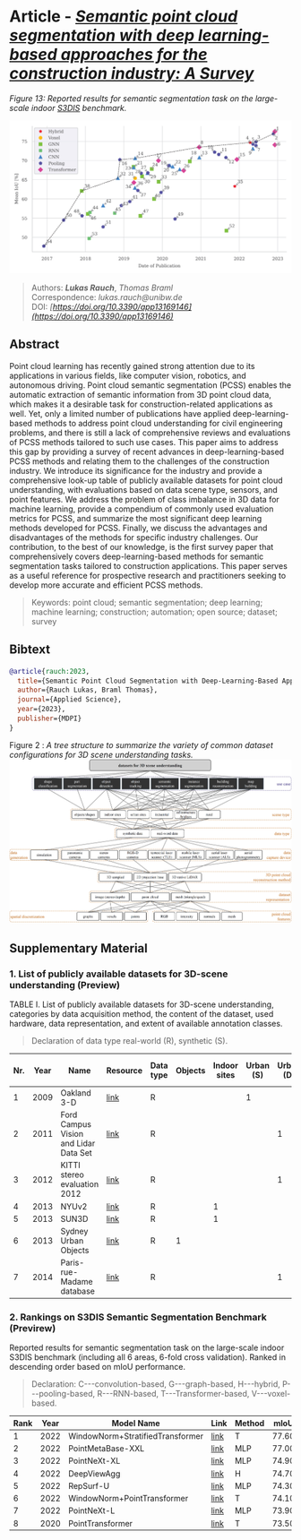 # Article - _[Semantic point cloud segmentation with deep learning-based approaches for the construction industry: A Survey](https://doi.org/10.3390/app13169146)_


_Figure 13: Reported results for semantic segmentation task on the large-scale indoor  [S3DIS](http://buildingparser.stanford.edu/dataset.html) benchmark._

![Semantic segmentation benchmark results on the S3DIS dataset](./assets/Figure_13.jpg)

> Authors: ***Lukas Rauch***, _Thomas Braml_   
> Correspondence: _lukas.rauch@unibw.de_   
> DOI: _[https://doi.org/10.3390/app13169146](https://doi.org/10.3390/app13169146)_

## Abstract

Point cloud learning has recently gained strong attention due to its applications in various fields, like computer vision, robotics, and autonomous driving. Point cloud semantic segmentation (PCSS) enables the automatic extraction of semantic information from 3D point cloud data, which makes it a desirable task for construction-related applications as well. Yet, only a limited number of publications have applied deep-learning-based methods to address point cloud understanding for civil engineering problems, and there is still a lack of comprehensive reviews and evaluations of PCSS methods tailored to such use cases. This paper aims to address this gap by providing a survey of recent advances in deep-learning-based PCSS methods and relating them to the challenges of the construction industry. We introduce its significance for the industry and provide a comprehensive look-up table of publicly available datasets for point cloud understanding, with evaluations based on data scene type, sensors, and point features. We address the problem of class imbalance in 3D data for machine learning, provide a compendium of commonly used evaluation metrics for PCSS, and summarize the most significant deep learning methods developed for PCSS. Finally, we discuss the advantages and disadvantages of the methods for specific industry challenges. Our contribution, to the best of our knowledge, is the first survey paper that comprehensively covers deep-learning-based methods for semantic segmentation tasks tailored to construction applications. This paper serves as a useful reference for prospective research and practitioners seeking to develop more accurate and efficient PCSS methods.

<!-- ---  -->
> Keywords: point cloud; semantic segmentation; deep learning; machine learning; construction; automation; open source; dataset; survey

## Bibtext
```Bibtex
@article{rauch:2023,
  title={Semantic Point Cloud Segmentation with Deep-Learning-Based Approaches for the Construction Industry: A Survey},
  author={Rauch Lukas, Braml Thomas},
  journal={Applied Science},
  year={2023},
  publisher={MDPI}
}
```

Figure 2 : _A tree structure to summarize the variety of common dataset configurations for 3D scene understanding tasks._
![Semantic segmentation benchmark results on the S3DIS dataset](./assets/Figure_2.jpg)


## Supplementary Material
### 1. List of  publicly available datasets for 3D-scene understanding (Preview)

TABLE I. List of publicly available datasets for 3D-scene understanding, categories by data acquisition method, the content of the dataset, used hardware, data representation, and extent of available annotation classes. 
> Declaration of data type real-world (R), synthetic (S).


|Nr. |Year|Name |Resource|Data type|Objects|Indoor sites|Urban (S)|Urban (D)|Industrial|Infrastructure / Rural|Panoramic cameras|Stereo camera|RGB-D|TLS|MLS|ALS|Aerial photogrammetry|IMU|GPS|RGB sequence|Depth sequence|Point cloud|3D model|RGB|Intensity|Mesh|Normals|# Sem. classes|Object detection|Pose estimation|Shape classfication|Object tracking|Semantic segmentation|Instance sem. segmentation|PC registration|Scene reconstruction|Surface reconstruction|Volume reconstruction|SLAM|# Points|# Frames|# Scenes|# Scans|
|------|----|-------------------------------------|-----------------------------------------------------------------------------------------------------------------------------------------------------------------------------------------------------------------------|---------|-------|------------|---------|---------|----------|----------------------|-----------------|-------------|-----|---|---|---|---------------------|---|---|------------|--------------|-----------|--------|---|---------|----|-------|--------------|----------------|---------------|-------------------|---------------|---------------------|--------------------------|---------------|--------------------|----------------------|---------------------|----|--------|--------|--------|-------|
|1     |2009|Oakland 3-D                          |[link](https://www.ri.cmu.edu/pub_files/2009/6/munoz_cvpr_09.pdf)                                                                                                                                                              |R        |       |            |1        |         |          |                      |                 |             |     |1  |   |   |                     |   |   |            |              |1          |        |   |         |    |       |5             |                |               |                   |               |1                    |                          |               |                    |                      |                     |    |1,6M    |        |        |       |
|2     |2011|Ford Campus Vision and Lidar Data Set|[link](http://robots.engin.umich.edu/uploads/SoftwareData/Ford/ijrr2011.pdf)                                                                                                                                                   |R        |       |            |         |1        |          |                      |1                |             |     |   |1  |   |                     |1  |1  |1           |              |1          |        |1  |1        |    |       |              |1               |               |                   |               |1                    |                          |               |                    |                      |                     |1   |        |        |2       |       |
|3     |2012|KITTI stereo evaluation 2012         |[link](https://www.cvlibs.net/publications/Geiger2012CVPR.pdf)                                                                                                                                                                 |R        |       |            |         |1        |          |                      |                 |1            |     |   |1  |   |                     |1  |1  |1           |1             |           |        |1  |         |    |       |8             |1               |1              |                   |1              |1                    |1                         |               |                    |                      |                     |1   |        |1,5K    |22      |       |
|4     |2013|NYUv2                                |[link](https://arxiv.org/pdf/1301.3572.pdf)                                                                                                                                                                                    |R        |       |1           |         |         |          |                      |                 |             |1    |   |   |   |                     |   |   |1           |1             |           |        |   |         |    |       |14            |                |               |                   |               |1                    |                          |               |                    |                      |                     |    |        |407,0K  |464     |       |
|5     |2013|SUN3D                                |[link](https://vision.princeton.edu/projects/2013/SUN3D/paper.pdf)                                                                                                                                                             |R        |       |1           |         |         |          |                      |                 |             |1    |   |   |   |                     |   |   |1           |1             |           |        |   |         |    |       |              |                |               |                   |               |1                    |1                         |               |1                   |                      |                     |    |        |        |254     |415    |
|6     |2013|Sydney Urban Objects                 |[link](https://www.araa.asn.au/acra/acra2013/papers/pap133s1-file1.pdf)                                                                                                                                                        |R        |1      |            |         |         |          |                      |                 |             |     |   |1  |   |                     |   |   |            |              |1          |        |   |         |    |       |14            |                |               |1                  |               |                     |                          |               |                    |                      |                     |    |        |        |        |613    |
|7     |2014|Paris-rue-Madame database            |[link](https://hal.archives-ouvertes.fr/hal-00963812/document)                                                                                                                                                                 |R        |       |            |         |1        |          |                      |                 |             |     |   |1  |   |                     |   |   |            |              |1          |        |   |1        |    |       |17            |                |               |                   |               |1                    |1                         |               |                    |                      |                     |    |2,0M    |        |1       |2      |




### 2. Rankings on S3DIS Semantic Segmentation Benchmark (Previrew)
Reported results for semantic segmentation task on the large-scale indoor S3DIS benchmark (including all 6 areas, 6-fold cross validation). 
Ranked in descending order based on mIoU performance. 
> Declaration: C---convolution-based, G---graph-based,  H---hybrid, P---pooling-based, R---RNN-based, T---Transformer-based, V---voxel-based.

| Rank | Year | Model Name | Link | Method | mIoU | mAcc  | oAcc  |
|------|------|------------|------|--------|------|-------|-------|
| 1    | 2022       | WindowNorm+StratifiedTransformer | [link](https://arxiv.org/pdf/2212.02287v1.pdf)         | T    | 77.60 | 85.8  |
| 2    | 2022       | PointMetaBase-XXL                | [link](https://arxiv.org/pdf/2211.14462v1.pdf)         | MLP  | 77.00 | -     |
| 3    | 2022       | PointNeXt-XL                     | [link](https://arxiv.org/pdf/2206.04670v2.pdf)         | MLP  | 74.90 | 83.0  |
| 4    | 2022       | DeepViewAgg                      | [link](https://arxiv.org/pdf/2204.07548v2.pdf)         | H    | 74.70 | 83.8  |
| 5    | 2022       | RepSurf-U                        | [link](https://arxiv.org/pdf/2205.05740v2.pdf)         | MLP  | 74.30 | 82.6  |
| 6    | 2022       | WindowNorm+PointTransformer      | [link](https://arxiv.org/pdf/2212.02287v1.pdf)         | T    | 74.10 | 82.5  |
| 7    | 2022       | PointNeXt-L                      | [link](https://arxiv.org/pdf/2206.04670v2.pdf)         | MLP  | 73.90 | 82.2  |
| 8    | 2020       | PointTransformer                 | [link](https://arxiv.org/pdf/2012.09164v2.pdf)         | T    | 73.50 | 81.9  |





